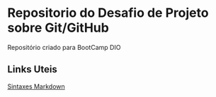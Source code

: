 # Repositorio do Desafio de Projeto sobre Git/GitHub
Repositório criado para BootCamp DIO

## Links Uteis 
[Sintaxes Markdown](https://www.markdownguide.org/basic-syntax/)
